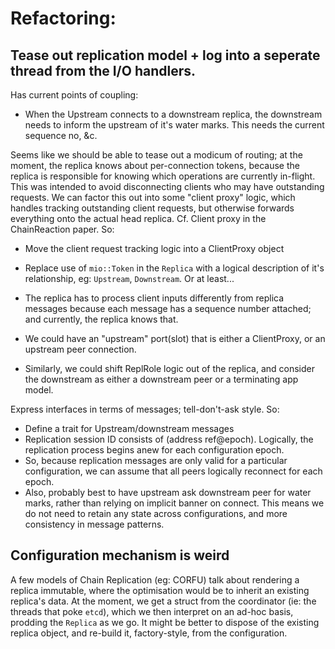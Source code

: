 # Refactoring:
## Tease out replication model + log into a seperate thread from the I/O handlers.
Has current points of coupling:

 * When the Upstream connects to a downstream replica, the downstream needs to inform the upstream of it's water marks. This needs the current sequence no, &c.

Seems like we should be able to tease out a modicum of routing; at the moment, the replica knows about per-connection tokens, because the replica is responsible for knowing which operations are currently in-flight. This was intended to avoid disconnecting clients who may have outstanding requests.  We can factor this out into some "client proxy" logic, which handles tracking outstanding client requests, but otherwise forwards everything onto the actual head replica. Cf. Client proxy in the ChainReaction paper.  So:

 * Move the client request tracking logic into a ClientProxy object
 * Replace use of `mio::Token` in the `Replica` with a logical description of it's relationship, eg: `Upstream`, `Downstream`. Or at least...

 * The replica has to process client inputs differently from replica messages because each message has a sequence number attached; and currently, the replica knows that.
 * We could have an "upstream" port(slot) that is either a ClientProxy, or an upstream peer connection.
 * Similarly, we could shift ReplRole logic out of the replica, and consider the downstream as either a downstream peer or a terminating app model.

Express interfaces in terms of messages; tell-don't-ask style. So:

 * Define a trait for Upstream/downstream messages
 * Replication session ID consists of (address ref@epoch). Logically, the replication process begins anew for each configuration epoch.
 * So, because replication messages are only valid for a particular configuration, we can assume that all peers logically reconnect for each epoch.
* Also, probably best to have upstream ask downstream peer for water marks, rather than relying on implicit banner on connect. This means we do not need to retain any state across configurations, and more consistency in message patterns.
 
## Configuration mechanism is weird

A few models of Chain Replication (eg: CORFU) talk about rendering a replica immutable, where the optimisation would be to inherit an existing replica's data. At the moment, we get a struct from the coordinator (ie: the threads that poke `etcd`), which we then interpret on an ad-hoc basis, prodding the `Replica` as we go. It might be better to dispose of the existing replica object, and re-build it, factory-style, from the configuration.

